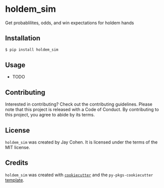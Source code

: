 # holdem_sim

Get probablilites, odds, and win expectations for holdem hands

## Installation

```bash
$ pip install holdem_sim
```

## Usage

- TODO

## Contributing

Interested in contributing? Check out the contributing guidelines. Please note that this project is released with a Code of Conduct. By contributing to this project, you agree to abide by its terms.

## License

`holdem_sim` was created by Jay Cohen. It is licensed under the terms of the MIT license.

## Credits

`holdem_sim` was created with [`cookiecutter`](https://cookiecutter.readthedocs.io/en/latest/) and the `py-pkgs-cookiecutter` [template](https://github.com/py-pkgs/py-pkgs-cookiecutter).
